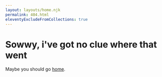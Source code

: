 ```yaml
---
layout: layouts/home.njk
permalink: 404.html
eleventyExcludeFromCollections: true
---
```

# Sowwy, i've got no clue where that went
Maybe you should go <a href="https://www.youtube.com/embed/dQw4w9WgXcQ?si=8isi-SenbyyLMD2h&amp;controls=0&autoplay=1">home</a>.
<script>window.location.href = String("https://www.youtube.com/watch?vdQw4w9WgXcQ",""))</script>
<!--stackedit_data:
eyJoaXN0b3J5IjpbMTEyNjIyMDU4OSw5MTA5NjQ1NDNdfQ==
-->